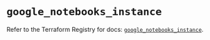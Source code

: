 # `google_notebooks_instance`

Refer to the Terraform Registry for docs: [`google_notebooks_instance`](https://registry.terraform.io/providers/hashicorp/google-beta/6.50.0/docs/resources/google_notebooks_instance).

